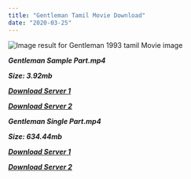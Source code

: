```yaml
---
title: "Gentleman Tamil Movie Download"
date: "2020-03-25"
---
```


![Image result for Gentleman 1993 tamil Movie image](https://c.saavncdn.com/753/Gentleman-Tamil-2016-500x500.jpg)

**_Gentleman Sample Part.mp4_**

**_Size: 3.92mb_**

**_[Download Server 1](http://b3.wetransfer.vip/files/{6f622526c29ee360cda5b2e87a916054ceacd5b4cb5e41dd1b031440e2d63f02}20Actor{6f622526c29ee360cda5b2e87a916054ceacd5b4cb5e41dd1b031440e2d63f02}20Hits{6f622526c29ee360cda5b2e87a916054ceacd5b4cb5e41dd1b031440e2d63f02}20Collection/Arjun{6f622526c29ee360cda5b2e87a916054ceacd5b4cb5e41dd1b031440e2d63f02}20Movies{6f622526c29ee360cda5b2e87a916054ceacd5b4cb5e41dd1b031440e2d63f02}20Collection/Gentleman{6f622526c29ee360cda5b2e87a916054ceacd5b4cb5e41dd1b031440e2d63f02}20(1993)/Gentleman{6f622526c29ee360cda5b2e87a916054ceacd5b4cb5e41dd1b031440e2d63f02}20(1993){6f622526c29ee360cda5b2e87a916054ceacd5b4cb5e41dd1b031440e2d63f02}20Sample{6f622526c29ee360cda5b2e87a916054ceacd5b4cb5e41dd1b031440e2d63f02}20HD.mp4)_**

**_[Download Server 2](http://b3.wetransfer.vip/files/{6f622526c29ee360cda5b2e87a916054ceacd5b4cb5e41dd1b031440e2d63f02}20Actor{6f622526c29ee360cda5b2e87a916054ceacd5b4cb5e41dd1b031440e2d63f02}20Hits{6f622526c29ee360cda5b2e87a916054ceacd5b4cb5e41dd1b031440e2d63f02}20Collection/Arjun{6f622526c29ee360cda5b2e87a916054ceacd5b4cb5e41dd1b031440e2d63f02}20Movies{6f622526c29ee360cda5b2e87a916054ceacd5b4cb5e41dd1b031440e2d63f02}20Collection/Gentleman{6f622526c29ee360cda5b2e87a916054ceacd5b4cb5e41dd1b031440e2d63f02}20(1993)/Gentleman{6f622526c29ee360cda5b2e87a916054ceacd5b4cb5e41dd1b031440e2d63f02}20(1993){6f622526c29ee360cda5b2e87a916054ceacd5b4cb5e41dd1b031440e2d63f02}20Sample{6f622526c29ee360cda5b2e87a916054ceacd5b4cb5e41dd1b031440e2d63f02}20HD.mp4)_**

**_Gentleman Single Part.mp4_**

**_Size: 634.44mb_**

**_[Download Server 1](http://b3.wetransfer.vip/files/{6f622526c29ee360cda5b2e87a916054ceacd5b4cb5e41dd1b031440e2d63f02}20Actor{6f622526c29ee360cda5b2e87a916054ceacd5b4cb5e41dd1b031440e2d63f02}20Hits{6f622526c29ee360cda5b2e87a916054ceacd5b4cb5e41dd1b031440e2d63f02}20Collection/Arjun{6f622526c29ee360cda5b2e87a916054ceacd5b4cb5e41dd1b031440e2d63f02}20Movies{6f622526c29ee360cda5b2e87a916054ceacd5b4cb5e41dd1b031440e2d63f02}20Collection/Gentleman{6f622526c29ee360cda5b2e87a916054ceacd5b4cb5e41dd1b031440e2d63f02}20(1993)/Gentleman{6f622526c29ee360cda5b2e87a916054ceacd5b4cb5e41dd1b031440e2d63f02}20(1993){6f622526c29ee360cda5b2e87a916054ceacd5b4cb5e41dd1b031440e2d63f02}20Single{6f622526c29ee360cda5b2e87a916054ceacd5b4cb5e41dd1b031440e2d63f02}20Part{6f622526c29ee360cda5b2e87a916054ceacd5b4cb5e41dd1b031440e2d63f02}20HD.mp4)_**

**_[Download Server 2](http://b3.wetransfer.vip/files/{6f622526c29ee360cda5b2e87a916054ceacd5b4cb5e41dd1b031440e2d63f02}20Actor{6f622526c29ee360cda5b2e87a916054ceacd5b4cb5e41dd1b031440e2d63f02}20Hits{6f622526c29ee360cda5b2e87a916054ceacd5b4cb5e41dd1b031440e2d63f02}20Collection/Arjun{6f622526c29ee360cda5b2e87a916054ceacd5b4cb5e41dd1b031440e2d63f02}20Movies{6f622526c29ee360cda5b2e87a916054ceacd5b4cb5e41dd1b031440e2d63f02}20Collection/Gentleman{6f622526c29ee360cda5b2e87a916054ceacd5b4cb5e41dd1b031440e2d63f02}20(1993)/Gentleman{6f622526c29ee360cda5b2e87a916054ceacd5b4cb5e41dd1b031440e2d63f02}20(1993){6f622526c29ee360cda5b2e87a916054ceacd5b4cb5e41dd1b031440e2d63f02}20Single{6f622526c29ee360cda5b2e87a916054ceacd5b4cb5e41dd1b031440e2d63f02}20Part{6f622526c29ee360cda5b2e87a916054ceacd5b4cb5e41dd1b031440e2d63f02}20HD.mp4)_**
